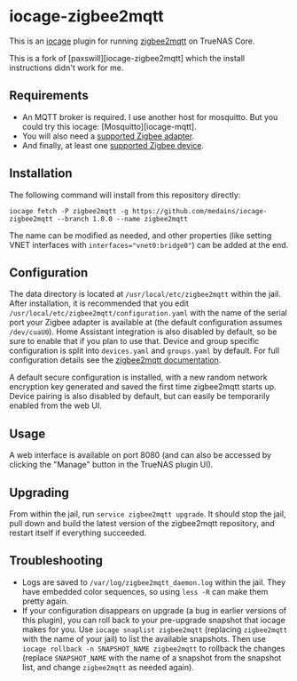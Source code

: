 # iocage-zigbee2mqtt

This is an [iocage][iocage] plugin for running [zigbee2mqtt][z2m] on TrueNAS
Core.

This is a fork of [paxswill][iocage-zigbee2mqtt] which the install instructions didn't work for me.

[iocage]: https://github.com/iocage/iocage
[z2m]: https://www.zigbee2mqtt.io/
[paxswill]: https://github.com/paxswill/iocage-zigbee2mqtt

## Requirements

* An MQTT broker is required. I use another host for mosquitto.
  But you could try this iocage: [Mosquitto][iocage-mqtt].
* You will also need a [supported Zigbee adapter][z2m-coordinators].
* And finally, at least one [supported Zigbee device][z2m-devices].

[iocage-mosquito]: https://github.com/tprelog/iocage-mosquitto
[z2m-coordinators]: https://www.zigbee2mqtt.io/information/supported_adapters.html
[z2m-devices]: https://www.zigbee2mqtt.io/information/supported_devices.html

## Installation

The following command will install from this repository
directly:

```shell
iocage fetch -P zigbee2mqtt -g https://github.com/medains/iocage-zigbee2mqtt --branch 1.0.0 --name zigbee2mqtt
```

The name can be modified as needed, and other properties (like setting VNET
interfaces with `interfaces="vnet0:bridge0"`) can be added at the end.

## Configuration

The data directory is located at `/usr/local/etc/zigbee2mqtt` within the jail.
After installation, it is recommended that you edit
`/usr/local/etc/zigbee2mqtt/configuration.yaml` with the name of the serial
port your Zigbee adapter is available at (the default configuration assumes
`/dev/cuaU0`). Home Assistant integration is also disabled by default, so be
sure to enable that if you plan to use that. Device and group specific
configuration is split into `devices.yaml` and `groups.yaml` by default. For
full configuration details see the [zigbee2mqtt documentation][z2m-config].

[z2m-config]: https://www.zigbee2mqtt.io/information/configuration.html

A default secure configuration is installed, with a new random network
encryption key generated and saved the first time zigbee2mqtt starts up. Device
pairing is also disabled by default, but can easily be temporarily enabled from
the web UI.

## Usage

A web interface is available on port 8080 (and can also be accessed by clicking
the "Manage" button in the TrueNAS plugin UI).

## Upgrading

From within the jail, run `service zigbee2mqtt upgrade`. It should stop the
jail, pull down and build the latest version of the zigbee2mqtt repository, and
restart itself if everything succeeded.

## Troubleshooting

* Logs are saved to `/var/log/zigbee2mqtt_daemon.log` within the jail. They have
  embedded color sequences, so using `less -R` can make them pretty again.
* If your configuration disappears on upgrade (a bug in earlier versions of this
  plugin), you can roll back to your pre-upgrade snapshot that iocage makes for
  you. Use `iocage snaplist zigbee2mqtt` (replacing `zigbee2mqtt` with the name
  of your jail) to list the available snapshots. Then use `iocage rollback -n
  SNAPSHOT_NAME zigbee2mqtt` to rollback the changes (replace `SNAPSHOT_NAME`
  with the name of a snapshot from the snapshot list, and change `zigbee2mqtt`
  as needed again).
